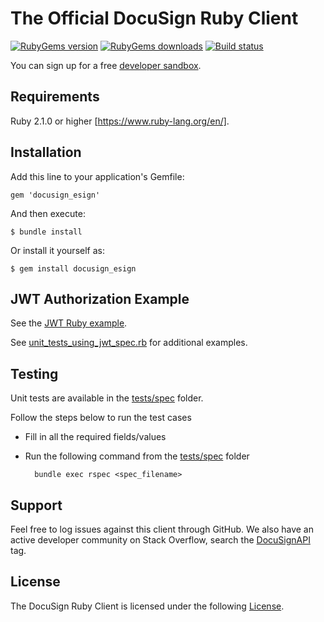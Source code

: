 # The Official DocuSign Ruby Client

[![RubyGems version][rubygems-image]][rubygems-url]
[![RubyGems downloads][downloads-image]][downloads-url]
[![Build status][travis-image]][travis-url]

You can sign up for a free [developer sandbox](https://www.docusign.com/developer-center).

## Requirements
Ruby 2.1.0 or higher [https://www.ruby-lang.org/en/].

## Installation
Add this line to your application's Gemfile:

    gem 'docusign_esign'

And then execute:

    $ bundle install

Or install it yourself as:

    $ gem install docusign_esign

## JWT Authorization Example

See the [JWT Ruby example](https://github.com/docusign/eg-01-ruby-jwt).

See [unit_tests_using_jwt_spec.rb](./tests/spec/unit_tests_using_jwt_spec.rb) for additional examples.

## Testing

Unit tests are available in the [tests/spec](./tests/spec) folder. 

Follow the steps below to run the test cases

* Fill in all the required fields/values
* Run the following command from the [tests/spec](./tests/spec) folder 

        bundle exec rspec <spec_filename>

## Support

Feel free to log issues against this client through GitHub.  We also have an active developer community on Stack Overflow, search the [DocuSignAPI](http://stackoverflow.com/questions/tagged/docusignapi) tag.

## License

The DocuSign Ruby Client is licensed under the following [License](LICENSE).

[rubygems-image]: https://img.shields.io/gem/v/docusign_esign.svg?style=flat
[rubygems-url]: https://rubygems.org/gems/docusign_esign
[downloads-image]: https://img.shields.io/gem/dt/docusign_esign.svg?style=flat
[downloads-url]: https://rubygems.org/gems/docusign_esign
[travis-image]: https://img.shields.io/travis/docusign/docusign-ruby-client.svg?style=flat
[travis-url]: https://travis-ci.org/docusign/docusign-ruby-client
